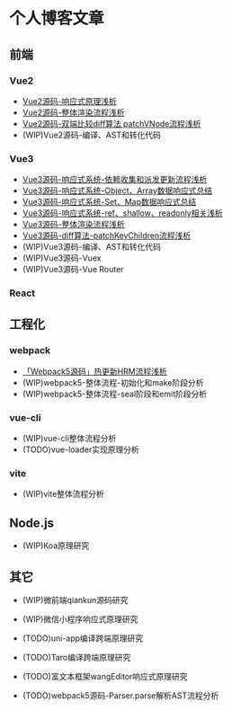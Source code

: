 # 个人博客文章

## 前端
### Vue2

- [Vue2源码-响应式原理浅析](https://juejin.cn/post/7179389498860503099)
- [Vue2源码-整体渲染流程浅析](https://juejin.cn/post/7179782616776704060)
- [Vue2源码-双端比较diff算法 patchVNode流程浅析](https://juejin.cn/post/7181693272710971447)
- (WIP)Vue2源码-编译、AST和转化代码

### Vue3
- [Vue3源码-响应式系统-依赖收集和派发更新流程浅析](https://juejin.cn/post/7177613948907159607)
- [Vue3源码-响应式系统-Object、Array数据响应式总结](https://juejin.cn/post/7176490314419421239)
- [Vue3源码-响应式系统-Set、Map数据响应式总结](https://juejin.cn/post/7176681565051682873)
- [Vue3源码-响应式系统-ref、shallow、readonly相关浅析](https://juejin.cn/post/7177178450287919162)
- [Vue3源码-整体渲染流程浅析](https://juejin.cn/post/7179851550943084603)
- [Vue3源码-diff算法-patchKeyChildren流程浅析](https://juejin.cn/post/7179469444945543229)
- (WIP)Vue3源码-编译、AST和转化代码
- (WIP)Vue3源码-Vuex
- (WIP)Vue3源码-Vue Router


### React

## 工程化
### webpack
- [「Webpack5源码」热更新HRM流程浅析](https://juejin.cn/post/7182087193958023226)
- (WIP)webpack5-整体流程-初始化和make阶段分析
- (WIP)webpack5-整体流程-seal阶段和emit阶段分析

### vue-cli
- (WIP)vue-cli整体流程分析
- (TODO)vue-loader实现原理分析


### vite
- (WIP)vite整体流程分析

## Node.js
- (WIP)Koa原理研究

## 其它

- (WIP)微前端qiankun源码研究
- (WIP)微信小程序响应式原理研究
- (TODO)uni-app编译跨端原理研究
- (TODO)Taro编译跨端原理研究
- (TODO)富文本框架wangEditor响应式原理研究

- (TODO)webpack5源码-Parser.parse解析AST流程分析








